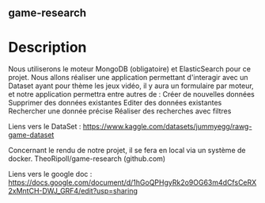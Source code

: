 ## game-research

# Description
Nous utiliserons le moteur MongoDB (obligatoire) et ElasticSearch pour ce projet.
Nous allons réaliser une application permettant d'interagir avec un Dataset ayant pour thème les jeux vidéo,  il y aura un formulaire par moteur, et notre application permettra entre autres de : 
Créer de nouvelles données
Supprimer des données existantes
Editer des données existantes
Rechercher une donnée précise
Réaliser des recherches avec filtres

Liens vers le DataSet : https://www.kaggle.com/datasets/jummyegg/rawg-game-dataset


Concernant le rendu de notre projet, il se fera en local via un système de docker.
TheoRipoll/game-research (github.com) 

Liens vers le google doc : 
https://docs.google.com/document/d/1hGoQPHgyRk2o9OG63m4dCfsCeRX2xMntCH-DWJ_GRF4/edit?usp=sharing
